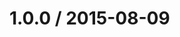 <!--remark setext-->

<!--lint disable no-multiple-toplevel-headings-->

1.0.0 / 2015-08-09
==================
